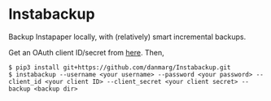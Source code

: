 # Instabackup

Backup Instapaper locally, with (relatively) smart incremental backups.

Get an OAuth client ID/secret from [here](https://www.instapaper.com/main/request_oauth_consumer_token). Then, 

```
$ pip3 install git+https://github.com/danmarg/Instabackup.git
$ instabackup --username <your username> --password <your password> --client_id <your client ID> --client_secret <your client secret> --backup <backup dir>
```
